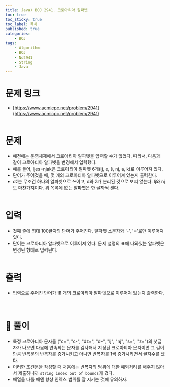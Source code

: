 ```yaml
---
title: Java) BOJ 2941. 크로아티아 알파벳
toc: true
toc_sticky: true
toc_label: 목차
published: true
categories:
    - BOJ
tags:
    - Algorithm
    - BOJ
    - No2941
    - String
    - Java
---
```


# 문제 링크
* [https://www.acmicpc.net/problem/2941](https://www.acmicpc.net/problem/2941)<br><br>

# 문제
* 예전에는 운영체제에서 크로아티아 알파벳을 입력할 수가 없었다. 따라서, 다음과 같이 크로아티아 알파벳을 변경해서 입력했다.
 * 예를 들어, ljes=njak은 크로아티아 알파벳 6개(lj, e, š, nj, a, k)로 이루어져 있다. 
 * 단어가 주어졌을 때, 몇 개의 크로아티아 알파벳으로 이루어져 있는지 출력한다.
 * dž는 무조건 하나의 알파벳으로 쓰이고, d와 ž가 분리된 것으로 보지 않는다. lj와 nj도 마찬가지이다. 위 목록에 없는 알파벳은 한 글자씩 센다.<br><br>

# 입력
* 첫째 줄에 최대 100글자의 단어가 주어진다. 알파벳 소문자와 '-', '='로만 이루어져 있다.
 * 단어는 크로아티아 알파벳으로 이루어져 있다. 문제 설명의 표에 나와있는 알파벳은 변경된 형태로 입력된다. <br><br>

# 출력
* 입력으로 주어진 단어가 몇 개의 크로아티아 알파벳으로 이루어져 있는지 출력한다.<br><br><br>

# 👀 풀이
* 특정 크로아티아 문자들 ("c=", "c-", "dz=", "d-", "lj", "nj", "s=", "z=")의 첫글자가 나오면 다음에 연속되는 문자를 검사해서 지정된 크로아티아 문자이면 그 길이만큼 반복문의 반복자를 증가시키고 아니면 반복자를 1씩 증가시키면서 글자수를 셌다.
 * 이러한 조건문을 작성할 때 처음에는 반복자의 범위에 대한 예외처리를 해주지 않아서 제출하니까 `string index out of bounds`가 떴다.
 * 배열을 다룰 때엔 항상 인덱스 범위를 잘 지키는 것에 유의하자.<br><br>

<script src="https://gist.github.com/miro7923/a797dc761e39b833f0a761d1978bf6c8.js"></script>
